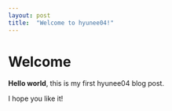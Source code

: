 ```yaml
---
layout: post
title:  "Welcome to hyunee04!"
---
```


# Welcome

**Hello world**, this is my first hyunee04 blog post.

I hope you like it!
